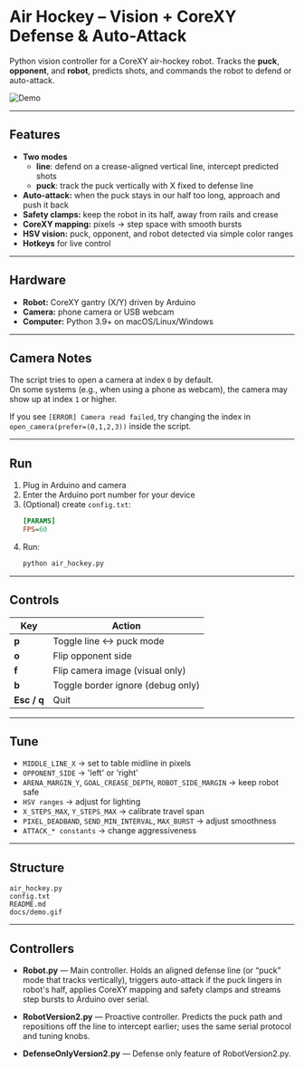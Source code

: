 # Air Hockey – Vision + CoreXY Defense & Auto-Attack

Python vision controller for a CoreXY air-hockey robot. Tracks the **puck**, **opponent**, and **robot**, predicts shots, and commands the robot to defend or auto-attack.

![Demo](docs/demo.gif)

---

## Features

- **Two modes**
  - **line**: defend on a crease-aligned vertical line, intercept predicted shots
  - **puck**: track the puck vertically with X fixed to defense line
- **Auto-attack:** when the puck stays in our half too long, approach and push it back
- **Safety clamps:** keep the robot in its half, away from rails and crease
- **CoreXY mapping:** pixels → step space with smooth bursts
- **HSV vision:** puck, opponent, and robot detected via simple color ranges
- **Hotkeys** for live control

---

## Hardware

- **Robot:** CoreXY gantry (X/Y) driven by Arduino
- **Camera:** phone camera or USB webcam
- **Computer:** Python 3.9+ on macOS/Linux/Windows

---

## Camera Notes

The script tries to open a camera at index `0` by default.  
On some systems (e.g., when using a phone as webcam), the camera may show up at index `1` or higher.  

If you see `[ERROR] Camera read failed`, try changing the index in `open_camera(prefer=(0,1,2,3))` inside the script.

---

## Run

1. Plug in Arduino and camera
2. Enter the Arduino port number for your device 
3. (Optional) create `config.txt`:
   ```ini
   [PARAMS]
   FPS=60
   ```
4. Run:
   ```bash
   python air_hockey.py
   ```

---

## Controls

| Key | Action |
| --- | --- |
| **p** | Toggle line ↔ puck mode |
| **o** | Flip opponent side |
| **f** | Flip camera image (visual only) |
| **b** | Toggle border ignore (debug only) |
| **Esc / q** | Quit |

---

## Tune

- `MIDDLE_LINE_X` → set to table midline in pixels
- `OPPONENT_SIDE` → 'left' or 'right'
- `ARENA_MARGIN_Y`, `GOAL_CREASE_DEPTH`, `ROBOT_SIDE_MARGIN` → keep robot safe
- `HSV ranges` → adjust for lighting
- `X_STEPS_MAX`, `Y_STEPS_MAX` → calibrate travel span
- `PIXEL_DEADBAND`, `SEND_MIN_INTERVAL`, `MAX_BURST` → adjust smoothness
- `ATTACK_* constants` → change aggressiveness

---

## Structure

```
air_hockey.py
config.txt
README.md
docs/demo.gif
```
---

## Controllers

- **Robot.py** — Main controller. Holds an aligned defense line (or “puck” mode that tracks vertically), triggers auto-attack if the puck lingers in robot's half, applies CoreXY mapping and safety clamps and streams step bursts to Arduino over serial.

- **RobotVersion2.py** — Proactive controller. Predicts the puck path and repositions off the line to intercept earlier; uses the same serial protocol and tuning knobs.

- **DefenseOnlyVersion2.py** — Defense only feature of RobotVersion2.py.


